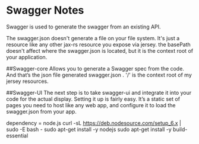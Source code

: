 
# Swagger Notes
  Swagger is used to generate the swagger from an existing API.

The swagger.json doesn't generate a file on your file system. 
It's just a resource like any other jax-rs resource you expose via jersey. 
the basePath doesn't affect where the swagger.json is located, but it is the context root of your application.

##Swagger-core 
Allows you to generate a Swagger spec from the code. And that’s the json file generated swagger.json .
'/' is the context root of my jersey resources.

##Swagger-UI
The next step is to take swagger-ui and integrate it into your code for the actual display.
Setting it up is fairly easy. 
It’s a static set of pages you need to host like any web app, 
and configure it to load the swagger.json from your app.

dependency = node.js
curl -sL https://deb.nodesource.com/setup_6.x | sudo -E bash -
sudo apt-get install -y nodejs
sudo apt-get install -y build-essential


